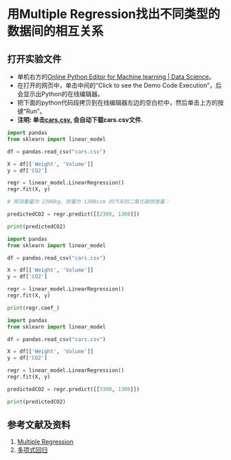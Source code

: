 # 用Multiple Regression找出不同类型的数据间的相互关系

## 打开实验文件

- 单机右方的[Online Python Editor for Machine learning | Data Science](https://pythonbaba.com/online-python-code-editor-and-ide-for-data-science/)。
- 在打开的网页中，单击中间的“Click to see the Demo Code Execution”，后会显示出Python的在线编辑器。
- 把下面的python代码段拷贝到在线编辑器左边的空白栏中，然后单击上方的按键“Run”。
- **注明: 单击[cars.csv](https://www.w3school.com.cn/python/cars.csv), 会自动下载cars.csv文件**.

```python
import pandas
from sklearn import linear_model

df = pandas.read_csv("cars.csv")

X = df[['Weight', 'Volume']]
y = df['CO2']

regr = linear_model.LinearRegression()
regr.fit(X, y)

# 预测重量为 2300kg、排量为 1300ccm 的汽车的二氧化碳排放量：

predictedCO2 = regr.predict([[2300, 1300]])

print(predictedCO2)
```

```python
import pandas
from sklearn import linear_model

df = pandas.read_csv("cars.csv")

X = df[['Weight', 'Volume']]
y = df['CO2']

regr = linear_model.LinearRegression()
regr.fit(X, y)

print(regr.coef_)
```

```python
import pandas
from sklearn import linear_model

df = pandas.read_csv("cars.csv")

X = df[['Weight', 'Volume']]
y = df['CO2']

regr = linear_model.LinearRegression()
regr.fit(X, y)

predictedCO2 = regr.predict([[3300, 1300]])

print(predictedCO2)
```

## 参考文献及资料

1. [Multiple Regression](https://www.w3schools.com/python/python_ml_multiple_regression.asp)
1. [多项式回归](https://www.w3school.com.cn/python/python_ml_polynomial_regression.asp)


